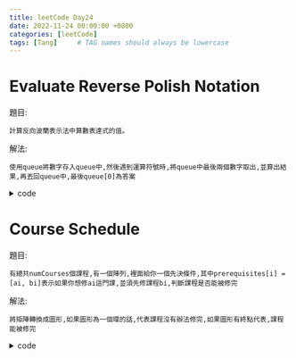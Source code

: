 ```yaml
---
title: leetCode Day24
date: 2022-11-24 00:00:00 +0800
categories: [leetCode]
tags: [Tang]     # TAG names should always be lowercase
---
```


# Evaluate Reverse Polish Notation

題目:

    計算反向波蘭表示法中算數表達式的值。



解法:

    使用queue將數字存入queue中,然後遇到運算符號時,將queue中最後兩個數字取出,並算出結果,再丟回queue中,最後queue[0]為答案


<details> <summary>code</summary>
<pre><code>
func evalRPN(tokens []string) int {
    var result int
    var queue []int
    
    for _, value := range tokens {
        switch value {
            case "+":
                length := len(queue)
                result = queue[length - 2] + queue[length - 1]
                queue = queue[:len(queue)-2]
                queue = append(queue, result)
            case "-":
                length := len(queue)
                result = queue[length - 2] - queue[length - 1]
                queue = queue[:len(queue)-2]
                queue = append(queue, result)
            case "*":
                length := len(queue)
                result = queue[length - 2] * queue[length - 1]
                queue = queue[:len(queue)-2]
                queue = append(queue, result)
            case "/":
                length := len(queue)
                result = queue[length - 2] / queue[length - 1]
                queue = queue[:len(queue)-2]
                queue = append(queue, result)
            default:
                num, _ := strconv.Atoi(value)
                queue = append(queue, num)
        }
    }
    
    return queue[0]
}
</code></pre>
</details>


# Course Schedule

題目:

    有總共numCourses個課程,有一個陣列,裡面給你一個先決條件,其中prerequisites[i] = [ai, bi]表示如果你想修ai這門課,並須先修課程bi,判斷課程是否能被修完



解法:

    將矩陣轉換成圖形,如果圖形為一個環的話,代表課程沒有辦法修完,如果圖形有終點代表,課程能被修完


<details> <summary>code</summary>
<pre><code>
func canFinish(numCourses int, prerequisites [][]int) bool {
    visited := make([]int, numCourses)
    next := make([][]int, numCourses)
    
    for _, value := range prerequisites {
        next[value[0]] = append(next[value[0]], value[1])
    }
    
    for key := range next {
        if dfs(key, visited, next) == false {
            return false
        }
    }
    
    return true
}

func dfs(key int, visited []int, next [][]int) bool {
    if visited[key] == 1 {
        return true
    }
    if visited[key] == 2 {
        return false
    }
    visited[key] = 2
    for _, value := range next[key] {
        if dfs(value, visited, next) == false {
            return false
        }
    }
    visited[key] = 1

    return true
}
</code></pre>
</details>
